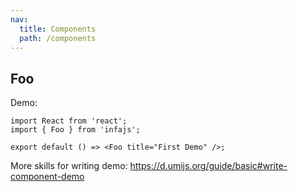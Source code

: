 ```yaml
---
nav:
  title: Components
  path: /components
---
```


## Foo

Demo:

```tsx
import React from 'react';
import { Foo } from 'infajs';

export default () => <Foo title="First Demo" />;
```

More skills for writing demo: https://d.umijs.org/guide/basic#write-component-demo
